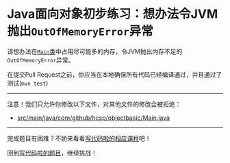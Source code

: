 # Java面向对象初步练习：想办法令JVM抛出`OutOfMemoryError`异常

请想办法在[`Main`类](https://github.com/hcsp/produce-oom/blob/master/src/main/java/com/github/hcsp/objectbasic/Main.java)中占用尽可能多的内存，令JVM抛出内存不足的`OutOfMemoryError`异常。

在提交Pull Request之前，你应当在本地确保所有代码已经编译通过，并且通过了测试(`mvn test`)

-----
注意！我们只允许你修改以下文件，对其他文件的修改会被拒绝：
- [src/main/java/com/github/hcsp/objectbasic/Main.java](https://github.com/hcsp/produce-oom/blob/master/src/main/java/com/github/hcsp/objectbasic/Main.java)
-----


完成题目有困难？不妨来看看[写代码啦的相应课程](https://xiedaimala.com/tasks/b758a295-3cdc-4809-abdf-013b599f3587/video_tutorials/27f96d0f-b1bd-48ae-95a9-47ce4a1b2e12)吧！

回到[写代码啦的题目](https://xiedaimala.com/tasks/b758a295-3cdc-4809-abdf-013b599f3587/quizzes/9a7d9b0d-d784-4c0d-b6f2-4e9e00b5b97c)，继续挑战！
